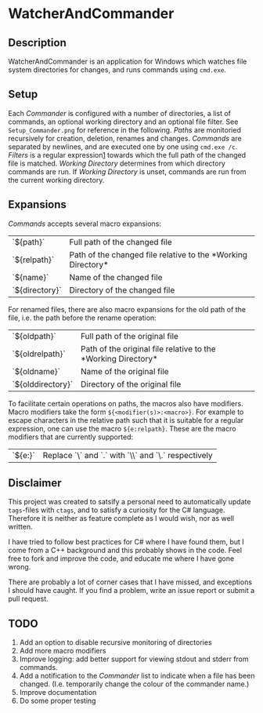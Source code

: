# WatcherAndCommander

## Description
WatcherAndCommander is an application for Windows which watches file system
directories for changes, and runs commands using `cmd.exe`.

## Setup
Each *Commander* is configured with a number of directories, a list of
commands, an optional working directory and an optional file filter. See
`Setup_Commander.png` for reference in the following.
*Paths* are monitoried recursively for creation, deletion, renames and
changes. *Commands* are separated by newlines, and are executed one by one
using `cmd.exe /c`. *Filters* is a regular expression[1] towards which the full
path of the changed file is matched. *Working Directory* determines from
which directory commands are run. If *Working Directory* is unset, commands
are run from the current working directory.

## Expansions
*Commands* accepts several macro expansions:

<table>
<tr><td>`${path}`</td><td>Full path of the changed file</td></tr>
<tr><td>`${relpath}`</td><td>Path of the changed file relative to the *Working Directory*</td></tr>
<tr><td>`${name}`</td><td>Name of the changed file</td></tr>
<tr><td>`${directory}`</td><td>Directory of the changed file</td></tr>
</table>

For renamed files, there are also macro expansions for the old path of the file,
i.e. the path before the rename operation:

<table>
<tr><td>`${oldpath}`</td><td>Full path of the original file</td></tr>
<tr><td>`${oldrelpath}`</td><td>Path of the original file relative to the *Working Directory*</td></tr>
<tr><td>`${oldname}`</td><td>Name of the original file</td></tr>
<tr><td>`${olddirectory}`</td><td>Directory of the original file</td></tr>
</table>

To facilitate certain operations on paths, the macros also have modifiers.
Macro modifiers take the form `${<modifier(s)>:<macro>}`. For example to
escape characters in the relative path such that it is suitable for a regular
expression, one can use the macro `${e:relpath}`. These are the macro
modifiers that are currently supported:

<table>
<tr><td>`${e:<macro>}`</td><td>Replace `\` and `.` with `\\` and `\.` respectively</td></tr>
</table>

## Disclaimer
This project was created to satsify a personal need to automatically update
`tags`-files with `ctags`, and to satisfy a curiosity for the C# language.
Therefore it is neither as feature complete as I would wish, nor as well
written.

I have tried to follow best practices for C# where I have found them, but I
come from a C++ background and this probably shows in the code. Feel free to
fork and improve the code, and educate me where I have gone wrong.

There are probably a lot of corner cases that I have missed, and exceptions I
should have caught. If you find a problem, write an issue report or submit a
pull request.

## TODO
1. Add an option to disable recursive monitoring of directories
2. Add more macro modifiers
3. Improve logging: add better support for viewing stdout and stderr from
   commands.
4. Add a notification to the *Commander* list to indicate when a file has
   been changed. (I.e. temporarily change the colour of the commander name.)
5. Improve documentation
6. Do some proper testing


[1]: http://msdn.microsoft.com/en-us/library/az24scfc.aspx
